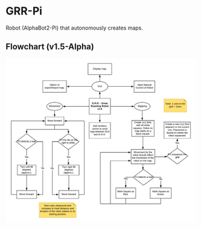 # GRR-Pi
Robot (AlphaBot2-Pi) that autonomously creates maps. 

## Flowchart (v1.5-Alpha)
![alt text](https://github.com/Magichanics/GRR-Pi/blob/master/version_flowchart.png)
